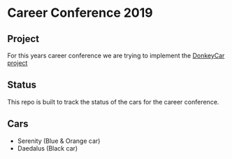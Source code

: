 # Career Conference 2019

## Project
For this years career conference we are trying to implement the [DonkeyCar project](http://www.donkeycar.com/)

## Status
This repo is built to track the status of the cars for the career conference.

## Cars
- Serenity (Blue & Orange car)
- Daedalus (Black car)